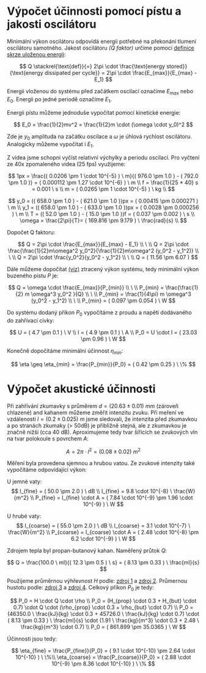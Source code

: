 # Výpočet účinnosti pomocí pístu a jakosti oscilátoru

Minimální výkon oscilátoru odpovídá energii potřebné na překonání tlumení oscilátoru samotného. Jakost oscilátoru _(Q faktor)_ určíme pomocí [definice skrze uloženou energii](https://en.wikipedia.org/wiki/Q_factor#Stored_energy_definition):

$$
Q \stackrel{\text{def}}{=}
2\pi \cdot \frac{\text{energy stored}}{\text{energy dissipated per cycle}}
= 2\pi \cdot \frac{E_{max}}{E_{max} - E_1}
$$

Energii vloženou do systému před začátkem oscilací označíme $E_{max}$ nebo $E_0$. Energii po jedné periodě označíme $E_1$.

Energii pístu můžeme jednoduše vypočítat pomocí kinetické energie:

$$
E_0 = \frac{1}{2}mv^2 = \frac{1}{2}m \cdot (\omega \cdot y_0)^2
$$

Zde je $y_0$ amplituda na začátku oscilace a $\omega$ je úhlová rychlost oscilátoru. Analogicky můžeme vypočítat i $E_1$.

Z videa jsme schopni vyčíst relativní výchylky a periodu oscilací. Pro vyčtení ze 40x zpomaleného videa (25 fps) využijeme:

$$
1px = \frac{( 0.0206 \pm 1 \cdot 10^{-5} ) \ m}{( 976.0 \pm 1.0 ) - ( 792.0 \pm 1.0 )} = ( 0.000112 \pm 1.27 \cdot 10^{-6} ) \ m            \\
f = \frac{1}{25 * 40} s = 0.001 \ s                     \\
m = ( 0.0265 \pm 1 \cdot 10^{-5} ) \ kg                                      \\
$$

$$
y_0 = (( 658.0 \pm 1.0 ) - ( 621.0 \pm 1.0 ))px = ( 0.00415 \pm 0.000271 ) \ m                              \\
y_1 = (( 658.0 \pm 1.0 ) - ( 633.0 \pm 1.0 ))px = ( 0.0028 \pm 0.000256 ) \ m                              \\
T = (( 52.0 \pm 1.0 ) - ( 15.0 \pm 1.0 ))f = ( 0.037 \pm 0.002 ) \ s                        \\
\omega = \frac{2\pi}{T}= ( 169.816 \pm 9.179 ) \ \frac{rad}{s}                       \\
$$

Dopočet Q faktoru:

$$
Q = 2\pi \cdot \frac{E_{max}}{E_{max} - E_1} \\ \ \\
Q = 2\pi \cdot \frac{\frac{1}{2}m\omega^2 y_0^2}{\frac{1}{2}m\omega^2 (y_0^2 - y_1^2)}  \\ \ \\
Q = 2\pi \cdot \frac{y_0^2}{y_0^2 - y_1^2}  \\ \ \\
Q = ( 11.56 \pm 6.07 )
$$

Dále můžeme dopočítat [(viz)](https://en.wikipedia.org/wiki/Q_factor#Stored_energy_definition) ztracený výkon systému, tedy minimální výkon buzeného pístu $P$ je:

$$
Q = \omega \cdot \frac{E_{max}}{P_{min}} \\ \ \\
P_{min} = \frac{\frac{1}{2} m \omega^3 y_0^2 }{Q} \\ \ \\
P_{min} = \frac{1}{4\pi} m \omega^3 (y_0^2 - y_1^2)  \\ \ \\
P_{min} = ( 0.097 \pm 0.054 ) \ W 
$$

Do systému dodaný příkon $P_0$ vypočítáme z proudu a napětí dodávaného do zahřívací cívky:

$$
U = ( 4.7 \pm 0.1 ) \ V \\
I = ( 4.9 \pm 0.1 ) \ A \\
P_0 = U \cdot I = ( 23.03 \pm 0.96 ) \ W
$$

Konečně dopočítáme minimální účinnost $\eta_{min}$:

$$
\eta \geq \eta_{min} = \frac{P_{min}}{P_0} = ( 0.42 \pm 0.25 ) \ \%
$$

# Výpočet akustické účinnosti

Při zahřívání zkumavky s průměrem $d = ( 20.63 \pm 0.01 ) \ mm$ (zároveň chlazené) and kahanem můžeme změřit intenzitu zvuku. Při meření ve vzdálenosti $l = ( 0.2 \pm 0.025 ) \ m$ jsme sledovali, že intenzita před zkumavkou a po stranách zkumaky (> 50dB) je přibližně stejná, ale z zkumavkou je značně nižší (cca 40 dB). Aproximujeme tedy tvar šířících se zvukových vln na tvar polokoule s povrchem $A$:

$$
A = 2\pi \cdot l^2 = ( 0.08 \pm 0.02 ) \ m^2 
$$

Měření byla provedena sjemnou a hrubou vatou. Ze zvukové intenzity také vypočítáme odpovídající výkon:

U jemné vaty:
$$
I_{fine} = ( 50.0 \pm 2.0 ) \ dB \\
I_{fine} = 9.8 \cdot 10^{-8} \ \frac{W}{m^2} \\
P_{fine} = I_{fine} \cdot A = ( 7.84 \cdot 10^{-9} \pm 1.96 \cdot 10^{-9} ) \ W
$$

U hrubé vaty:
$$
I_{coarse} = ( 55.0 \pm 2.0 ) \ dB \\
I_{coarse} = 3.1 \cdot 10^{-7} \ \frac{W}{m^2} \\
P_{coarse} = I_{coarse} \cdot A = ( 2.48 \cdot 10^{-8} \pm 6.2 \cdot 10^{-9} ) \ W
$$

Zdrojem tepla byl propan-butanový kahan. Naměřený průtok $Q$:

$$
Q = \frac{100.0 \ ml}{( 12.3 \pm 0.5 ) \ s} = ( 8.13 \pm 0.33 ) \ \frac{ml}{s}
$$

Použijeme průměrnou výhřevnost $H$ podle: [zdroj 1](https://www.motoobchod.cz/plynova-kartuse-coleman-c300-240g-propan-butan-p65085/) a [zdroj 2](https://www.primagas.cz/co-je-lpg). Průmernou hustotu podle: [zdroj 3](https://cs.wikipedia.org/wiki/Propan) a [zdroj 4](https://cs.wikipedia.org/wiki/Butan). Celkový příkon $P_0$ je tedy:

$$
P_0 = H \cdot Q \cdot \rho \\
P_0 = (H_{prop} \cdot 0.3 +  H_{but} \cdot 0.7) \cdot Q \cdot (\rho_{prop} \cdot 0.3 +  \rho_{but} \cdot 0.7) \\
P_0 = (46350.0 \ \frac{kJ}{kg} \cdot 0.3 + 45726.0 \ \frac{kJ}{kg} \cdot 0.7) \cdot ( 8.13 \pm 0.33 ) \ \frac{ml}{s} \cdot (1.91 \ \frac{kg}{m^3} \cdot 0.3 + 2.48 \ \frac{kg}{m^3} \cdot 0.7) \\
P_0 = ( 861.899 \pm 35.0365 ) \ W
$$

Účinnosti jsou tedy:

$$
\eta_{fine}   = \frac{P_{fine}}{P_0} = ( 9.1 \cdot 10^{-10} \pm 2.64 \cdot 10^{-10} ) \ \%\\
\eta_{coarse} = \frac{P_{coarse}}{P_0} = ( 2.88 \cdot 10^{-9} \pm 8.36 \cdot 10^{-10} ) \ \%
$$